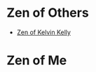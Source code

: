 # Zen of Others

- [Zen of Kelvin Kelly](https://www.zhihu.com/question/19551870/answer/3838463388?share_code=1pWoczNDYaKaN&utm_psn=1939254093886525753) 

# Zen of Me
